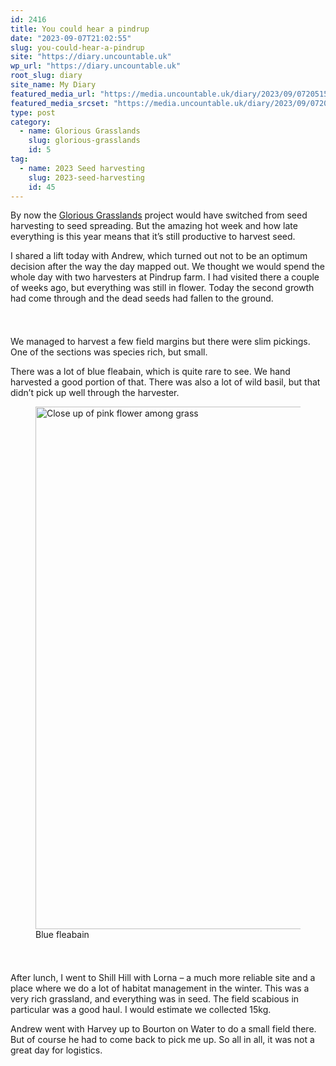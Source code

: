 ```yaml
---
id: 2416
title: You could hear a pindrup
date: "2023-09-07T21:02:55"
slug: you-could-hear-a-pindrup
site: "https://diary.uncountable.uk"
wp_url: "https://diary.uncountable.uk"
root_slug: diary
site_name: My Diary
featured_media_url: "https://media.uncountable.uk/diary/2023/09/07205157/IMG20230907135204.webp"
featured_media_srcset: "https://media.uncountable.uk/diary/2023/09/07205157/IMG20230907135204-300x174.webp 300w, https://media.uncountable.uk/diary/2023/09/07205157/IMG20230907135204-1024x595.webp 1024w, https://media.uncountable.uk/diary/2023/09/07205157/IMG20230907135204-150x150.webp 150w, https://media.uncountable.uk/diary/2023/09/07205157/IMG20230907135204-640x372.webp 640w, https://media.uncountable.uk/diary/2023/09/07205157/IMG20230907135204.webp 2000w"
type: post
category:
  - name: Glorious Grasslands
    slug: glorious-grasslands
    id: 5
tag:
  - name: 2023 Seed harvesting
    slug: 2023-seed-harvesting
    id: 45
---
```



<p>By now the <a href="https://www.cotswoldsaonb.org.uk/looking-after/our-grasslands-projects/glorious-cotswolds-grasslands/">Glorious Grasslands</a> project would have switched from seed harvesting to seed spreading.  But the amazing hot week and how late everything is this year means that it&#8217;s still productive to harvest seed.</p>



<p>I shared a lift today with Andrew, which turned out not to be an optimum decision after the way the day mapped out.  We thought we would spend the whole day with two harvesters at Pindrup farm.  I had visited there a couple of weeks ago, but everything was still in flower.  Today the second growth had come through and the dead seeds had fallen to the ground.</p>


<style>.kb-row-layout-id2416_d2f176-6a > .kt-row-column-wrap{align-content:start;}:where(.kb-row-layout-id2416_d2f176-6a > .kt-row-column-wrap) > .wp-block-kadence-column{justify-content:start;}.kb-row-layout-id2416_d2f176-6a > .kt-row-column-wrap{column-gap:var(--global-kb-gap-md, 2rem);row-gap:var(--global-kb-gap-md, 2rem);padding-top:var(--global-kb-spacing-sm, 1.5rem);padding-bottom:var(--global-kb-spacing-sm, 1.5rem);grid-template-columns:repeat(2, minmax(0, 1fr));}.kb-row-layout-id2416_d2f176-6a > .kt-row-layout-overlay{opacity:0.30;}@media all and (max-width: 1024px){.kb-row-layout-id2416_d2f176-6a > .kt-row-column-wrap{grid-template-columns:repeat(2, minmax(0, 1fr));}}@media all and (max-width: 767px){.kb-row-layout-id2416_d2f176-6a > .kt-row-column-wrap{grid-template-columns:minmax(0, 1fr);}.kb-row-layout-id2416_d2f176-6a > .kt-row-column-wrap > .wp-block-kadence-column:nth-of-type(1){order:2;}.kb-row-layout-id2416_d2f176-6a > .kt-row-column-wrap > .wp-block-kadence-column:nth-of-type(2){order:1;}.kb-row-layout-id2416_d2f176-6a > .kt-row-column-wrap > .wp-block-kadence-column:nth-of-type(3){order:12;}.kb-row-layout-id2416_d2f176-6a > .kt-row-column-wrap > .wp-block-kadence-column:nth-of-type(4){order:11;}.kb-row-layout-id2416_d2f176-6a > .kt-row-column-wrap > .wp-block-kadence-column:nth-of-type(5){order:22;}.kb-row-layout-id2416_d2f176-6a > .kt-row-column-wrap > .wp-block-kadence-column:nth-of-type(6){order:21;}.kb-row-layout-id2416_d2f176-6a > .kt-row-column-wrap > .wp-block-kadence-column:nth-of-type(7){order:32;}.kb-row-layout-id2416_d2f176-6a > .kt-row-column-wrap > .wp-block-kadence-column:nth-of-type(8){order:31;}}</style><div class="kb-row-layout-wrap kb-row-layout-id2416_d2f176-6a alignnone wp-block-kadence-rowlayout"><div class="kt-row-column-wrap kt-has-2-columns kt-row-layout-equal kt-tab-layout-inherit kt-mobile-layout-row kt-row-valign-top">
<style>.kadence-column2416_3f3905-01 > .kt-inside-inner-col,.kadence-column2416_3f3905-01 > .kt-inside-inner-col:before{border-top-left-radius:0px;border-top-right-radius:0px;border-bottom-right-radius:0px;border-bottom-left-radius:0px;}.kadence-column2416_3f3905-01 > .kt-inside-inner-col{column-gap:var(--global-kb-gap-sm, 1rem);}.kadence-column2416_3f3905-01 > .kt-inside-inner-col{flex-direction:column;}.kadence-column2416_3f3905-01 > .kt-inside-inner-col > .aligncenter{width:100%;}.kadence-column2416_3f3905-01 > .kt-inside-inner-col:before{opacity:0.3;}.kadence-column2416_3f3905-01{position:relative;}@media all and (max-width: 1024px){.kadence-column2416_3f3905-01 > .kt-inside-inner-col{flex-direction:column;justify-content:center;}}@media all and (max-width: 767px){.kadence-column2416_3f3905-01 > .kt-inside-inner-col{flex-direction:column;justify-content:center;}}</style>
<div class="wp-block-kadence-column kadence-column2416_3f3905-01"><div class="kt-inside-inner-col">
<p>We managed to harvest a few field margins but there were slim pickings.  One of the sections was species rich, but small.</p>



<p>There was a lot of blue fleabain, which is quite rare to see.  We hand harvested a good portion of that.  There was also a lot of wild basil, but that didn&#8217;t pick up well through the harvester.</p>
</div></div>


<style>.kadence-column2416_1eeb6d-6f > .kt-inside-inner-col,.kadence-column2416_1eeb6d-6f > .kt-inside-inner-col:before{border-top-left-radius:0px;border-top-right-radius:0px;border-bottom-right-radius:0px;border-bottom-left-radius:0px;}.kadence-column2416_1eeb6d-6f > .kt-inside-inner-col{column-gap:var(--global-kb-gap-sm, 1rem);}.kadence-column2416_1eeb6d-6f > .kt-inside-inner-col{flex-direction:column;}.kadence-column2416_1eeb6d-6f > .kt-inside-inner-col > .aligncenter{width:100%;}.kadence-column2416_1eeb6d-6f > .kt-inside-inner-col:before{opacity:0.3;}.kadence-column2416_1eeb6d-6f{position:relative;}@media all and (max-width: 1024px){.kadence-column2416_1eeb6d-6f > .kt-inside-inner-col{flex-direction:column;justify-content:center;}}@media all and (max-width: 767px){.kadence-column2416_1eeb6d-6f > .kt-inside-inner-col{flex-direction:column;justify-content:center;}}</style>
<div class="wp-block-kadence-column kadence-column2416_1eeb6d-6f"><div class="kt-inside-inner-col">
<figure class="wp-block-image size-large"><img loading="lazy" decoding="async" width="1024" height="836" src="https://media.uncountable.uk/diary/2023/09/07205156/IMG20230907103741-1024x836.webp" alt="Close up of pink flower among grass" class="wp-image-2418" srcset="https://media.uncountable.uk/diary/2023/09/07205156/IMG20230907103741-1024x836.webp 1024w, https://media.uncountable.uk/diary/2023/09/07205156/IMG20230907103741-300x245.webp 300w, https://media.uncountable.uk/diary/2023/09/07205156/IMG20230907103741-640x523.webp 640w, https://media.uncountable.uk/diary/2023/09/07205156/IMG20230907103741.webp 2000w" sizes="auto, (max-width: 1024px) 100vw, 1024px" /><figcaption class="wp-element-caption">Blue fleabain</figcaption></figure>
</div></div>

</div></div>


<p>After lunch, I went to Shill Hill with Lorna &#8211; a much more reliable site and a place where we do a lot of habitat management in the winter.  This was a very rich grassland, and everything was in seed.  The field scabious in particular was a good haul.  I would estimate we collected 15kg.</p>



<p>Andrew went with Harvey up to Bourton on Water to do a small field there.  But of course he had to come back to pick me up.  So all in all, it was not a great day for logistics.</p>

